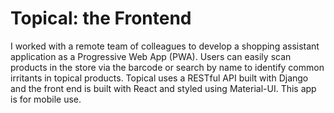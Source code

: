# Topical: the Frontend

I worked with a remote team of colleagues to develop a shopping assistant application as a Progressive Web App (PWA). Users can easily scan products in the store via the barcode or search by name to identify common irritants in topical products. Topical uses a RESTful API built with Django and the front end is built with React and styled using Material-UI. This app is for mobile use.
